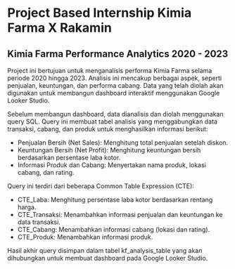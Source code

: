 # Project Based Internship Kimia Farma X Rakamin

## Kimia Farma Performance Analytics 2020 - 2023

Project ini bertujuan untuk menganalisis performa Kimia Farma selama periode 2020 hingga 2023. Analisis ini mencakup berbagai aspek, seperti penjualan, keuntungan, dan performa cabang. Data yang telah diolah akan digunakan untuk membangun dashboard interaktif menggunakan Google Looker Studio.

Sebelum membangun dashboard, data dianalisis dan diolah menggunakan query SQL. Query ini membuat tabel analisis yang menggabungkan data transaksi, cabang, dan produk untuk menghasilkan informasi berikut:
- Penjualan Bersih (Net Sales): Menghitung total penjualan setelah diskon.
- Keuntungan Bersih (Net Profit): Menghitung keuntungan bersih berdasarkan persentase laba kotor.
- Informasi Produk dan Cabang: Menyertakan nama produk, lokasi cabang, dan rating.

Query ini terdiri dari beberapa Common Table Expression (CTE):

- CTE_Laba: Menghitung persentase laba kotor berdasarkan rentang harga.
- CTE_Transaksi: Menambahkan informasi penjualan dan keuntungan ke data transaksi.
- CTE_Cabang: Menambahkan informasi cabang (lokasi dan rating).
- CTE_Produk: Menambahkan informasi produk.

Hasil akhir query disimpan dalam tabel kf_analysis_table yang akan dihubungkan untuk membuat dashboard pada Google Looker Studio.
